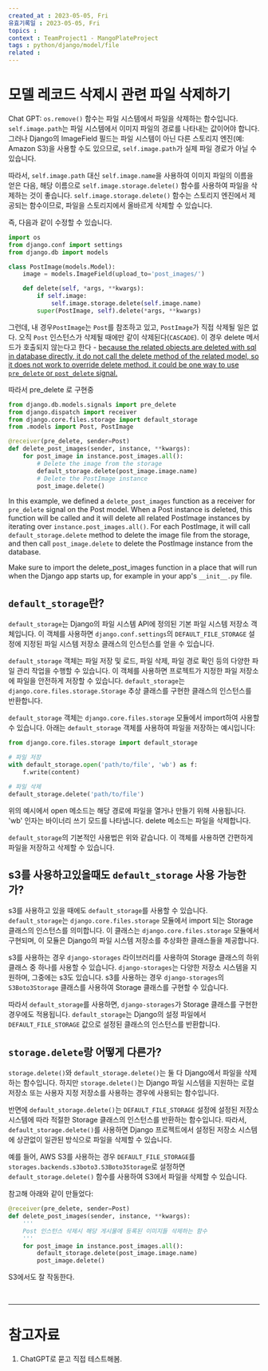 ```yaml
---
created_at : 2023-05-05, Fri
유효기록일 : 2023-05-05, Fri
topics : 
context : TeamProject1 - MangoPlateProject
tags : python/django/model/file
related : 
---
```

# 모델 레코드 삭제시 관련 파일 삭제하기

Chat GPT:
`os.remove()` 함수는 파일 시스템에서 파일을 삭제하는 함수입니다. `self.image.path`는 파일 시스템에서 이미지 파일의 경로를 나타내는 값이어야 합니다. 그러나 Django의 ImageField 필드는 파일 시스템이 아닌 다른 스토리지 엔진(예: Amazon S3)을 사용할 수도 있으므로, `self.image.path`가 실제 파일 경로가 아닐 수 있습니다.

따라서, `self.image.path` 대신 `self.image.name`을 사용하여 이미지 파일의 이름을 얻은 다음, 해당 이름으로 `self.image.storage.delete()` 함수를 사용하여 파일을 삭제하는 것이 좋습니다. `self.image.storage.delete()` 함수는 스토리지 엔진에서 제공되는 함수이므로, 파일을 스토리지에서 올바르게 삭제할 수 있습니다.

즉, 다음과 같이 수정할 수 있습니다.


```python
import os
from django.conf import settings
from django.db import models

class PostImage(models.Model):
    image = models.ImageField(upload_to='post_images/')

    def delete(self, *args, **kwargs):
        if self.image:
            self.image.storage.delete(self.image.name)
        super(PostImage, self).delete(*args, **kwargs)

```

그런데, 내 경우`PostImage`는 `Post`를 참조하고 있고, `PostImage`가 직접 삭제될 일은 없다. 오직 `Post` 인스턴스가 삭제될 때에만 같이 삭제된다(`CASCADE`). 이 경우 delete 메서드가 호출되지 않는다고 한다 - [because the related objects are deleted with sql in database directly, it do not call the delete method of the related model, so it does not work to override delete method. it could be one way to use `pre_delete` or `post_delete` signal.](https://stackoverflow.com/questions/62358103/cascade-delete-not-working-with-django-models)

따라서 pre_delete 로 구현중
```python
from django.db.models.signals import pre_delete
from django.dispatch import receiver
from django.core.files.storage import default_storage
from .models import Post, PostImage

@receiver(pre_delete, sender=Post)
def delete_post_images(sender, instance, **kwargs):
    for post_image in instance.post_images.all():
        # Delete the image from the storage
        default_storage.delete(post_image.image.name)
        # Delete the PostImage instance
        post_image.delete()

```
In this example, we defined a `delete_post_images` function as a receiver for `pre_delete` signal on the Post model. When a Post instance is deleted, this function will be called and it will delete all related PostImage instances by iterating over `instance.post_images.all()`. For each PostImage, it will call `default_storage.delete` method to delete the image file from the storage, and then call `post_image.delete` to delete the PostImage instance from the database.

Make sure to import the delete_post_images function in a place that will run when the Django app starts up, for example in your app's `__init__.py` file.

## `default_storage`란?
`default_storage`는 Django의 파일 시스템 API에 정의된 기본 파일 시스템 저장소 객체입니다. 이 객체를 사용하면 `django.conf.settings`의 `DEFAULT_FILE_STORAGE` 설정에 지정된 파일 시스템 저장소 클래스의 인스턴스를 얻을 수 있습니다.

`default_storage` 객체는 파일 저장 및 로드, 파일 삭제, 파일 경로 확인 등의 다양한 파일 관리 작업을 수행할 수 있습니다. 이 객체를 사용하면 프로젝트가 지정한 파일 저장소에 파일을 안전하게 저장할 수 있습니다. `default_storage`는 `django.core.files.storage.Storage` 추상 클래스를 구현한 클래스의 인스턴스를 반환합니다.

`default_storage` 객체는 `django.core.files.storage` 모듈에서 import하여 사용할 수 있습니다. 아래는 `default_storage` 객체를 사용하여 파일을 저장하는 예시입니다:

```python
from django.core.files.storage import default_storage

# 파일 저장
with default_storage.open('path/to/file', 'wb') as f:
    f.write(content)

# 파일 삭제
default_storage.delete('path/to/file')
```
위의 예시에서 open 메소드는 해당 경로에 파일을 열거나 만들기 위해 사용됩니다. 'wb' 인자는 바이너리 쓰기 모드를 나타냅니다. delete 메소드는 파일을 삭제합니다.

`default_storage`의 기본적인 사용법은 위와 같습니다. 이 객체를 사용하면 간편하게 파일을 저장하고 삭제할 수 있습니다.

## s3를 사용하고있을때도 `default_storage` 사용 가능한가?
s3를 사용하고 있을 때에도 `default_storage`를 사용할 수 있습니다. `default_storage`는 `django.core.files.storage` 모듈에서 import 되는 Storage 클래스의 인스턴스를 의미합니다. 이 클래스는 `django.core.files.storage` 모듈에서 구현되며, 이 모듈은 Django의 파일 시스템 저장소를 추상화한 클래스들을 제공합니다.

s3를 사용하는 경우 `django-storages` 라이브러리를 사용하여 Storage 클래스의 하위 클래스 중 하나를 사용할 수 있습니다. `django-storages`는 다양한 저장소 시스템을 지원하며, 그중에는 s3도 있습니다. s3를 사용하는 경우 `django-storages`의 `S3Boto3Storage` 클래스를 사용하여 Storage 클래스를 구현할 수 있습니다.

따라서 `default_storage`를 사용하면, `django-storages`가 Storage 클래스를 구현한 경우에도 적용됩니다. `default_storage`는 Django의 설정 파일에서 `DEFAULT_FILE_STORAGE` 값으로 설정된 클래스의 인스턴스를 반환합니다.

## `storage.delete`랑 어떻게 다른가?
`storage.delete()`와 `default_storage.delete()`는 둘 다 Django에서 파일을 삭제하는 함수입니다. 하지만 `storage.delete()`는 Django 파일 시스템을 지원하는 로컬 저장소 또는 사용자 지정 저장소를 사용하는 경우에 사용되는 함수입니다.

반면에 `default_storage.delete()`는 `DEFAULT_FILE_STORAGE` 설정에 설정된 저장소 시스템에 따라 적절한 Storage 클래스의 인스턴스를 반환하는 함수입니다. 따라서,` default_storage.delete()`를 사용하면 Django 프로젝트에서 설정된 저장소 시스템에 상관없이 일관된 방식으로 파일을 삭제할 수 있습니다.

예를 들어, AWS S3를 사용하는 경우 `DEFAULT_FILE_STORAGE`를 `storages.backends.s3boto3.S3Boto3Storage`로 설정하면 `default_storage.delete()` 함수를 사용하여 S3에서 파일을 삭제할 수 있습니다.

참고해 아래와 같이 만들었다:
```python
@receiver(pre_delete, sender=Post)
def delete_post_images(sender, instance, **kwargs):
    '''
    Post 인스턴스 삭제시 해당 게시물에 등록된 이미지들 삭제하는 함수
    '''
    for post_image in instance.post_images.all():
        default_storage.delete(post_image.image.name)
        post_image.delete()
```

S3에서도 잘 작동한다.

<br>

---
# 참고자료
1. ChatGPT로 묻고 직접 테스트해봄.

